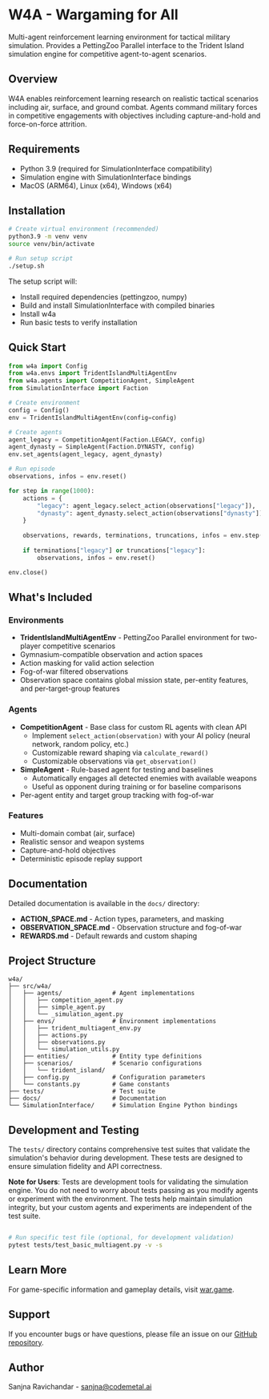 # W4A - Wargaming for All

Multi-agent reinforcement learning environment for tactical military simulation. Provides a PettingZoo Parallel interface to the Trident Island simulation engine for competitive agent-to-agent scenarios.

## Overview

W4A enables reinforcement learning research on realistic tactical scenarios including air, surface, and ground combat. Agents command military forces in competitive engagements with objectives including capture-and-hold and force-on-force attrition.

## Requirements

- Python 3.9 (required for SimulationInterface compatibility)
- Simulation engine with SimulationInterface bindings
- MacOS (ARM64), Linux (x64), Windows (x64)

## Installation

```bash
# Create virtual environment (recommended)
python3.9 -m venv venv
source venv/bin/activate

# Run setup script
./setup.sh
```

The setup script will:
- Install required dependencies (pettingzoo, numpy)
- Build and install SimulationInterface with compiled binaries
- Install w4a
- Run basic tests to verify installation

## Quick Start

```python
from w4a import Config
from w4a.envs import TridentIslandMultiAgentEnv
from w4a.agents import CompetitionAgent, SimpleAgent
from SimulationInterface import Faction

# Create environment
config = Config()
env = TridentIslandMultiAgentEnv(config=config)

# Create agents
agent_legacy = CompetitionAgent(Faction.LEGACY, config)
agent_dynasty = SimpleAgent(Faction.DYNASTY, config)
env.set_agents(agent_legacy, agent_dynasty)

# Run episode
observations, infos = env.reset()

for step in range(1000):
    actions = {
        "legacy": agent_legacy.select_action(observations["legacy"]),
        "dynasty": agent_dynasty.select_action(observations["dynasty"])
    }
    
    observations, rewards, terminations, truncations, infos = env.step(actions)
    
    if terminations["legacy"] or truncations["legacy"]:
        observations, infos = env.reset()

env.close()
```

## What's Included

### Environments
- **TridentIslandMultiAgentEnv** - PettingZoo Parallel environment for two-player competitive scenarios
- Gymnasium-compatible observation and action spaces
- Action masking for valid action selection
- Fog-of-war filtered observations
- Observation space contains global mission state, per-entity features, and per-target-group features

### Agents
- **CompetitionAgent** - Base class for custom RL agents with clean API
  - Implement `select_action(observation)` with your AI policy (neural network, random policy, etc.)
  - Customizable reward shaping via `calculate_reward()`
  - Customizable observations via `get_observation()`
- **SimpleAgent** - Rule-based agent for testing and baselines
  - Automatically engages all detected enemies with available weapons
  - Useful as opponent during training or for baseline comparisons
- Per-agent entity and target group tracking with fog-of-war

### Features
- Multi-domain combat (air, surface)
- Realistic sensor and weapon systems
- Capture-and-hold objectives
- Deterministic episode replay support

## Documentation

Detailed documentation is available in the `docs/` directory:

- **ACTION_SPACE.md** - Action types, parameters, and masking
- **OBSERVATION_SPACE.md** - Observation structure and fog-of-war
- **REWARDS.md** - Default rewards and custom shaping

## Project Structure

```
w4a/
├── src/w4a/
│   ├── agents/              # Agent implementations
│   │   ├── competition_agent.py
│   │   ├── simple_agent.py
│   │   └── _simulation_agent.py
│   ├── envs/                # Environment implementations
│   │   ├── trident_multiagent_env.py
│   │   ├── actions.py
│   │   ├── observations.py
│   │   └── simulation_utils.py
│   ├── entities/            # Entity type definitions
│   ├── scenarios/           # Scenario configurations
│   │   └── trident_island/
│   ├── config.py            # Configuration parameters
│   └── constants.py         # Game constants
├── tests/                   # Test suite
├── docs/                    # Documentation
└── SimulationInterface/     # Simulation Engine Python bindings
```

## Development and Testing

The `tests/` directory contains comprehensive test suites that validate the simulation's behavior during development. These tests are designed to ensure simulation fidelity and API correctness.

**Note for Users**: Tests are development tools for validating the simulation engine. You do not need to worry about tests passing as you modify agents or experiment with the environment. The tests help maintain simulation integrity, but your custom agents and experiments are independent of the test suite.

```bash

# Run specific test file (optional, for development validation)
pytest tests/test_basic_multiagent.py -v -s

```

## Learn More

For game-specific information and gameplay details, visit [war.game](https://war.game).

## Support

If you encounter bugs or have questions, please file an issue on our [GitHub repository](https://github.com/CodeMetalAI/w4a/issues).

## Author

Sanjna Ravichandar - [sanjna@codemetal.ai](mailto:sanjna@codemetal.ai)
